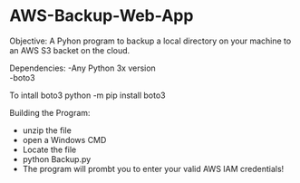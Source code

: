 # AWS-Backup-Web-App


Objective: A Pyhon program to backup a local directory on your machine to an AWS S3 backet on the cloud. 

Dependencies: 
-Any Python 3x version  
-boto3

To intall boto3
python -m pip install boto3

Building the Program:
- unzip the file
- open a Windows CMD
- Locate the file 
- python Backup.py 
- The program will prombt you to enter your valid AWS IAM credentials!
